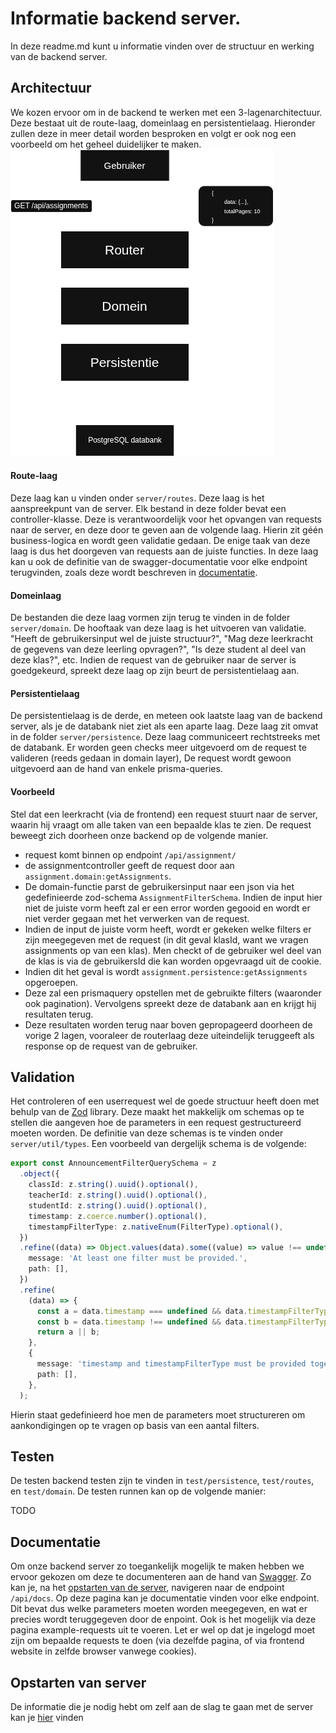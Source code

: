 # Informatie backend server.

In deze readme.md kunt u informatie vinden over de structuur en werking van de backend server.

## Architectuur

We kozen ervoor om in de backend te werken met een 3-lagenarchitectuur. Deze bestaat uit de route-laag, domeinlaag en persistentielaag. Hieronder zullen deze in meer detail worden besproken en volgt er ook nog een voorbeeld om het geheel duidelijker te maken.
![architecture_image](../sel2_architecture.drawio.png)

#### Route-laag

Deze laag kan u vinden onder `server/routes`. Deze laag is het aanspreekpunt van de server. Elk bestand in deze folder bevat een controller-klasse. Deze is verantwoordelijk voor het opvangen van requests naar de server, en deze door te geven aan de volgende laag. Hierin zit géén business-logica en wordt geen validatie gedaan. De enige taak van deze laag is dus het doorgeven van requests aan de juiste functies.
In deze laag kan u ook de definitie van de swagger-documentatie voor elke endpoint terugvinden, zoals deze wordt beschreven in [documentatie](#documentatie).

#### Domeinlaag

De bestanden die deze laag vormen zijn terug te vinden in de folder `server/domain`. De hooftaak van deze laag is het uitvoeren van validatie. "Heeft de gebruikersinput wel de juiste structuur?", "Mag deze leerkracht de gegevens van deze leerling opvragen?", "Is deze student al deel van deze klas?", etc.
Indien de request van de gebruiker naar de server is goedgekeurd, spreekt deze laag op zijn beurt de persistentielaag aan.

#### Persistentielaag

De persistentielaag is de derde, en meteen ook laatste laag van de backend server, als je de databank niet ziet als een aparte laag. Deze laag zit omvat in de folder `server/persistence`. Deze laag communiceert rechtstreeks met de databank. Er worden geen checks meer uitgevoerd om de request te valideren (reeds gedaan in domain layer), De request wordt gewoon uitgevoerd aan de hand van enkele prisma-queries.

#### Voorbeeld

Stel dat een leerkracht (via de frontend) een request stuurt naar de server, waarin hij vraagt om alle taken van een bepaalde klas te zien. De request beweegt zich doorheen onze backend op de volgende manier.

- request komt binnen op endpoint `/api/assignment/`
- de assignmentcontroller geeft de request door aan `assignment.domain:getAssignments`.
- De domain-functie parst de gebruikersinput naar een json via het gedefinieerde zod-schema `AssignmentFilterSchema`. Indien de input hier niet de juiste vorm heeft zal er een error worden gegooid en wordt er niet verder gegaan met het verwerken van de request.
- Indien de input de juiste vorm heeft, wordt er gekeken welke filters er zijn meegegeven met de request (in dit geval klasId, want we vragen assignments op van een klas). Men checkt of de gebruiker wel deel van de klas is via de gebruikersId die kan worden opgevraagd uit de cookie.
- Indien dit het geval is wordt `assignment.persistence:getAssignments` opgeroepen.
- Deze zal een prismaquery opstellen met de gebruikte filters (waaronder ook pagination). Vervolgens spreekt deze de databank aan en krijgt hij resultaten terug.
- Deze resultaten worden terug naar boven gepropageerd doorheen de vorige 2 lagen, vooraleer de routerlaag deze uiteindelijk teruggeeft als response op de request van de gebruiker.

## Validation

Het controleren of een userrequest wel de goede structuur heeft doen met behulp van de [Zod](https://zod.dev/) library. Deze maakt het makkelijk om schemas op te stellen die aangeven hoe de parameters in een request gestructureerd moeten worden. De definitie van deze schemas is te vinden onder `server/util/types`.
Een voorbeeld van dergelijk schema is de volgende:

```ts
export const AnnouncementFilterQuerySchema = z
  .object({
    classId: z.string().uuid().optional(),
    teacherId: z.string().uuid().optional(),
    studentId: z.string().uuid().optional(),
    timestamp: z.coerce.number().optional(),
    timestampFilterType: z.nativeEnum(FilterType).optional(),
  })
  .refine((data) => Object.values(data).some((value) => value !== undefined), {
    message: 'At least one filter must be provided.',
    path: [],
  })
  .refine(
    (data) => {
      const a = data.timestamp === undefined && data.timestampFilterType === undefined;
      const b = data.timestamp !== undefined && data.timestampFilterType !== undefined;
      return a || b;
    },
    {
      message: 'timestamp and timestampFilterType must be provided together',
      path: [],
    },
  );
```

Hierin staat gedefinieerd hoe men de parameters moet structureren om aankondigingen op te vragen op basis van een aantal filters.

## Testen

De testen backend testen zijn te vinden in `test/persistence`, `test/routes`, en `test/domain`.
De testen runnen kan op de volgende manier:

TODO

## Documentatie

Om onze backend server zo toegankelijk mogelijk te maken hebben we ervoor gekozen om deze te documenteren aan de hand van [Swagger](https://swagger.io/docs/). Zo kan je, na het [opstarten van de server](../README.md), navigeren naar de endpoint `/api/docs`. Op deze pagina kan je documentatie vinden voor elke endpoint. Dit bevat dus welke parameters moeten worden meegegeven, en wat er precies wordt teruggegeven door de enpoint. Ook is het mogelijk via deze pagina example-requests uit te voeren. Let er wel op dat je ingelogd moet zijn om bepaalde requests te doen (via dezelfde pagina, of via frontend website in zelfde browser vanwege cookies).

## Opstarten van server

De informatie die je nodig hebt om zelf aan de slag te gaan met de server kan je [hier](../README.md) vinden
